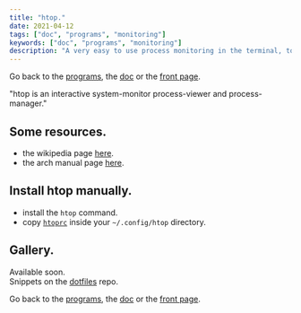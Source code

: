 ```yaml
---
title: "htop."
date: 2021-04-12
tags: ["doc", "programs", "monitoring"]
keywords: ["doc", "programs", "monitoring"]
description: "A very easy to use process monitoring in the terminal, to manage, look at or kill processes. Some elements to install the config are given."
---
```

Go back to the [programs](/public/doc/config/programs), the [doc](/public/doc/config) or the [front page](/public).  

"htop is an interactive system-monitor process-viewer and process-manager."


## Some resources.
- the wikipedia page [here](https://en.wikipedia.org/wiki/Htop).
- the arch manual page [here](https://man.archlinux.org/man/htop.1.en).

## Install htop manually.
- install the `htop` command.
- copy [`htoprc`] inside your `~/.config/htop` directory.

## Gallery.
Available soon.  
Snippets on the [dotfiles](https://github.com/a2n-s/dotfiles#4-gallery-toc) repo.

Go back to the [programs](/public/doc/config/programs), the [doc](/public/doc/config) or the [front page](/public).  

[`htoprc`]: https://github.com/a2n-s/dotfiles/blob/main/.config/htop/htoprc
